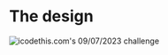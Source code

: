 # The design

![icodethis.com's 09/07/2023 challenge](https://icodethis.com/images/projects/arya_targets.png)